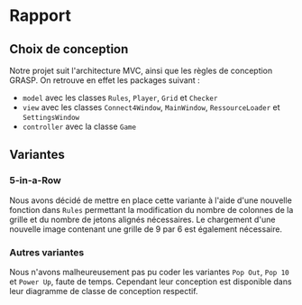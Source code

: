 Rapport
=======

Choix de conception
-------------------

Notre projet suit l'architecture MVC, ainsi que les règles de conception GRASP.
On retrouve en effet les packages suivant :
- `model` avec les classes `Rules`, `Player`, `Grid` et `Checker`
- `view` avec les classes `Connect4Window`, `MainWindow`, `RessourceLoader` et
  `SettingsWindow`
- `controller` avec la classe `Game`

Variantes
---------

### 5-in-a-Row

Nous avons décidé de mettre en place cette variante à l'aide d'une nouvelle
fonction dans `Rules` permettant la modification du nombre de colonnes de la
grille et du nombre de jetons alignés nécessaires. Le chargement d'une nouvelle
image contenant une grille de 9 par 6 est également nécessaire.

### Autres variantes

Nous n'avons malheureusement pas pu coder les variantes `Pop Out`, `Pop 10` et
`Power Up`, faute de temps. Cependant leur conception est disponible dans leur
diagramme de classe de conception respectif.
